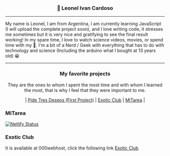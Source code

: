 <div align="center" j>
  <h3>🤖 Leonel Ivan Cardoso</h3>
</div>
<hr></hr>
<p> My name is Leonel, I am from Argentina, I am currently learning JavaScript (I will upload the complete project soon), and I love writing code, it stresses me sometimes but it is very nice and gratifying to see the final result working! In my spare time, I love to watch science videos, movies, or spend time with my 🐶. I'm a bit of a Nerd / Geek with everything that has to do with technology and science (Including the arduino what I bought at 13 years old) 😁 </p>
<hr></hr>
<div align="center">
	<h3> My favorite projects </h3>
	<p> They are the ones to whom I spent the most time and with whom I learned the most, that is why I feel that they were important to me. </p>
</div>
<div align="center">
	| <a href="https://github.com/LeonelIvann/Coder-House-Final-Project">Pide Tres Deseos (First Project)</a> | <a href="https://github.com/LeonelIvann/Exotic_Club">Exotic Club</a> | <a href="https://github.com/LeonelIvann/MiTarea">MiTarea</a> | 
</div>

### <strong> MiTarea </strong>
[![Netlify Status](https://api.netlify.com/api/v1/badges/97891ccd-432f-4caf-aac6-dcc952413492/deploy-status)](https://app.netlify.com/sites/mitarea-pendiente/deploys)
### <strong> Exotic Club </strong>
It is available at 000webhost, click the following link <a href="https://cursodevfs.000webhostapp.com/"> Exotic Club </a>
